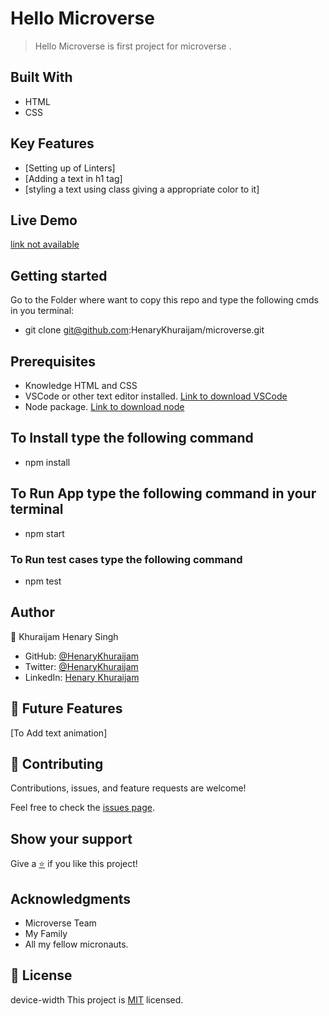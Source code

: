 # Hello Microverse

> Hello Microverse is first project for microverse .

## Built With

- HTML
- CSS

## Key Features
- [Setting up of Linters]
- [Adding a text in h1 tag]
- [styling a text using class giving a appropriate color to it]

## Live Demo

[link not available]()

## Getting started

Go to the Folder where want to copy this repo and type the following cmds in you terminal:

- git clone git@github.com:HenaryKhuraijam/microverse.git

## Prerequisites

- Knowledge HTML and CSS
- VSCode or other text editor installed. [Link to download VSCode](https://code.visualstudio.com/download)
- Node package. [Link to download node](https://nodejs.org/en/download/)

## To Install type the following command

- npm install

## To Run App type the following command in your terminal

  - npm start

### To Run test cases type the following command

  - npm test

## Author

👤 Khuraijam Henary Singh

- GitHub: [@HenaryKhuraijam](https://github.com/HenaryKhuraijam)
- Twitter: [@HenaryKhuraijam](https://twitter.com/HenaryKhuraijam)
- LinkedIn: [Henary Khuraijam](https://www.linkedin.com/in/henary-khuraijam)

## 🔭 Future Features <a name="future-features"></a>

 [To Add text animation]

## 🤝 Contributing

Contributions, issues, and feature requests are welcome!

Feel free to check the [issues page](../../issues).

## Show your support

Give a [⭐️](../../stargazers) if you like this project!


## Acknowledgments
- Microverse Team
- My Family
- All my fellow micronauts.

## 📝 License
device-width
This project is [MIT](LICENSE) licensed.

